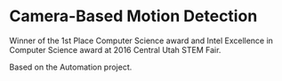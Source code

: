 # Camera-Based Motion Detection
Winner of the 1st Place Computer Science award and Intel Excellence in Computer Science award at 2016 Central Utah STEM Fair.

Based on the Automation project.
